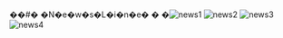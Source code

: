 ��#� �N�e�w�s�L�i�n�e�
�
�![news1](https://user-images.githubusercontent.com/104260685/233573361-0d485714-af82-4e3d-b729-cb7f0a2f30df.png)
![news2](https://user-images.githubusercontent.com/104260685/233573387-8484b92c-5626-498c-b1ac-a9e1248f48dd.png)
![news3](https://user-images.githubusercontent.com/104260685/233573401-62f1208e-247c-40f6-9fba-c1b0c1eb2ef7.png)
![news4](https://user-images.githubusercontent.com/104260685/233573417-c23cb191-6037-4b58-a975-501c0acf7e26.png)
